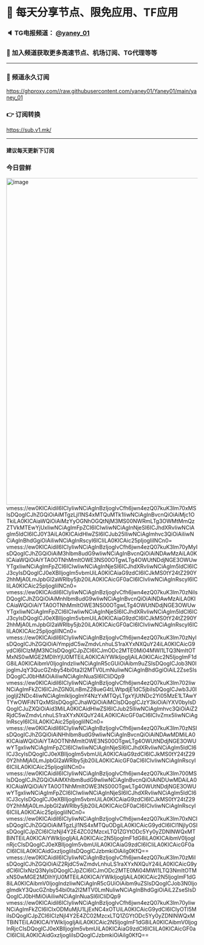 # 🚀 每天分享节点、限免应用、TF应用
### 🔈 TG电报频道： [@yaney_01](https://t.me/yaney_01) 
### 🔔 加入频道获取更多高速节点、机场订阅、TG代理等等  
***
### 🔗  频道永久订阅
   https://ghproxy.com//raw.githubusercontent.com/yaney01/Yaney01/main/yaney_01
### 👉  订阅转换
   https://sub.v1.mk/
***
#### 建议每天更新下订阅
### 今日尝鲜
<img width="859" alt="image" src="https://user-images.githubusercontent.com/53202722/209526025-e785f580-7b78-4cf0-93ad-5b5d9ac46a7d.png">
vmess://ew0KICAidiI6ICIyIiwNCiAgInBzIjogIvCfh6jwn4ezQ07kuK3lm70xMSIsDQogICJhZGQiOiAiMTgzLjI1NS4xMTQuMTk1IiwNCiAgInBvcnQiOiAiMjc1OTkiLA0KICAiaWQiOiAiMzYyOGNhOGQtNjM3MS00NWRmLTg3OWMtMmQzZTVkMTEwYjUxIiwNCiAgImFpZCI6ICIwIiwNCiAgInNjeSI6ICJhdXRvIiwNCiAgIm5ldCI6ICJ0Y3AiLA0KICAidHlwZSI6ICJub25lIiwNCiAgImhvc3QiOiAiIiwNCiAgInBhdGgiOiAiIiwNCiAgInRscyI6ICIiLA0KICAic25pIjogIiINCn0=
vmess://ew0KICAidiI6ICIyIiwNCiAgInBzIjogIvCfh6jwn4ezQ07kuK3lm70yMyIsDQogICJhZGQiOiAiM3hlbm8udG9wIiwNCiAgInBvcnQiOiAiNDAwMzAiLA0KICAiaWQiOiAiYTA0OTNhMmItOWE3NS00OTgwLTg4OWUtNDdjNGE3OWUwYTgxIiwNCiAgImFpZCI6ICIwIiwNCiAgInNjeSI6ICJhdXRvIiwNCiAgIm5ldCI6ICJ3cyIsDQogICJ0eXBlIjogIm5vbmUiLA0KICAiaG9zdCI6ICJkMS0tY24tZ290Y2hhMjA0LmJpbGl2aWRlby5jb20iLA0KICAicGF0aCI6ICIvIiwNCiAgInRscyI6ICIiLA0KICAic25pIjogIiINCn0=
vmess://ew0KICAidiI6ICIyIiwNCiAgInBzIjogIvCfh6jwn4ezQ07kuK3lm70zNiIsDQogICJhZGQiOiAiMnhlbm8udG9wIiwNCiAgInBvcnQiOiAiNDAwMzAiLA0KICAiaWQiOiAiYTA0OTNhMmItOWE3NS00OTgwLTg4OWUtNDdjNGE3OWUwYTgxIiwNCiAgImFpZCI6ICIwIiwNCiAgInNjeSI6ICJhdXRvIiwNCiAgIm5ldCI6ICJ3cyIsDQogICJ0eXBlIjogIm5vbmUiLA0KICAiaG9zdCI6ICJkMS0tY24tZ290Y2hhMjA0LmJpbGl2aWRlby5jb20iLA0KICAicGF0aCI6ICIvIiwNCiAgInRscyI6ICIiLA0KICAic25pIjogIiINCn0=
vmess://ew0KICAidiI6ICIyIiwNCiAgInBzIjogIvCfh6jwn4ezQ07kuK3lm70zNyIsDQogICJhZGQiOiAiYmpjdC5wZmdvLnhuLS1raXYxNXQuY24iLA0KICAicG9ydCI6ICIzMjM3NCIsDQogICJpZCI6ICJmODc2MTE0Mi04MWI1LTQ3NmItOTMxNS0wMGE2MDlhYjU0MTEiLA0KICAiYWlkIjogIjAiLA0KICAic2N5IjogImF1dG8iLA0KICAibmV0IjogIndzIiwNCiAgInR5cGUiOiAibm9uZSIsDQogICJob3N0IjogImJqY3QucGZnby54bi0ta2l2MTV0LmNuIiwNCiAgInBhdGgiOiAiL2ZseSIsDQogICJ0bHMiOiAiIiwNCiAgInNuaSI6ICIiDQp9
vmess://ew0KICAidiI6ICIyIiwNCiAgInBzIjogIvCfh6jwn4ezQ07kuK3lm702IiwNCiAgImFkZCI6ICJnZGN0LnBmZ28ueG4tLWtpdjE1dC5jbiIsDQogICJwb3J0IjogIjI2NDc4IiwNCiAgImlkIjogImY4NzYxMTQyLTgxYjUtNDc2Yi05MzE1LTAwYTYwOWFiNTQxMSIsDQogICJhaWQiOiAiMCIsDQogICJzY3kiOiAiYXV0byIsDQogICJuZXQiOiAid3MiLA0KICAidHlwZSI6ICJub25lIiwNCiAgImhvc3QiOiAiZ2RjdC5wZmdvLnhuLS1raXYxNXQuY24iLA0KICAicGF0aCI6ICIvZmx5IiwNCiAgInRscyI6ICIiLA0KICAic25pIjogIiINCn0=
vmess://ew0KICAidiI6ICIyIiwNCiAgInBzIjogIvCfh6jwn4ezQ07kuK3lm70zNSIsDQogICJhZGQiOiAiNHhlbm8udG9wIiwNCiAgInBvcnQiOiAiNDAwMDMiLA0KICAiaWQiOiAiYTA0OTNhMmItOWE3NS00OTgwLTg4OWUtNDdjNGE3OWUwYTgxIiwNCiAgImFpZCI6ICIwIiwNCiAgInNjeSI6ICJhdXRvIiwNCiAgIm5ldCI6ICJ3cyIsDQogICJ0eXBlIjogIm5vbmUiLA0KICAiaG9zdCI6ICJkMS0tY24tZ290Y2hhMjA0LmJpbGl2aWRlby5jb20iLA0KICAicGF0aCI6ICIvIiwNCiAgInRscyI6ICIiLA0KICAic25pIjogIiINCn0=
vmess://ew0KICAidiI6ICIyIiwNCiAgInBzIjogIvCfh6jwn4ezQ07kuK3lm700MSIsDQogICJhZGQiOiAiMXhlbm8udG9wIiwNCiAgInBvcnQiOiAiNDUwMDAiLA0KICAiaWQiOiAiYTA0OTNhMmItOWE3NS00OTgwLTg4OWUtNDdjNGE3OWUwYTgxIiwNCiAgImFpZCI6ICIwIiwNCiAgInNjeSI6ICJhdXRvIiwNCiAgIm5ldCI6ICJ3cyIsDQogICJ0eXBlIjogIm5vbmUiLA0KICAiaG9zdCI6ICJkMS0tY24tZ290Y2hhMjA0LmJpbGl2aWRlby5jb20iLA0KICAicGF0aCI6ICIvIiwNCiAgInRscyI6ICIiLA0KICAic25pIjogIiINCn0=
vmess://ew0KICAidiI6ICIyIiwNCiAgInBzIjogIvCfh6jwn4ezQ07kuK3lm70xNCIsDQogICJhZGQiOiAiMTgzLjI1NS4xMTQuODgiLA0KICAicG9ydCI6ICI1NjIyOSIsDQogICJpZCI6ICIzNjI4Y2E4ZC02MzcxLTQ1ZGYtODc5Yy0yZDNlNWQxMTBiNTEiLA0KICAiYWlkIjogIjAiLA0KICAic2N5IjogImF1dG8iLA0KICAibmV0IjogInRjcCIsDQogICJ0eXBlIjogIm5vbmUiLA0KICAiaG9zdCI6ICIiLA0KICAicGF0aCI6ICIiLA0KICAidGxzIjogIiIsDQogICJzbmkiOiAiIg0KfQ==
vmess://ew0KICAidiI6ICIyIiwNCiAgInBzIjogIvCfh6jwn4ezQ07kuK3lm70zMiIsDQogICJhZGQiOiAiZ2RjdC5wZmdvLnhuLS1raXYxNXQuY24iLA0KICAicG9ydCI6ICIxNzQ3NyIsDQogICJpZCI6ICJmODc2MTE0Mi04MWI1LTQ3NmItOTMxNS0wMGE2MDlhYjU0MTEiLA0KICAiYWlkIjogIjAiLA0KICAic2N5IjogImF1dG8iLA0KICAibmV0IjogIndzIiwNCiAgInR5cGUiOiAibm9uZSIsDQogICJob3N0IjogImdkY3QucGZnby54bi0ta2l2MTV0LmNuIiwNCiAgInBhdGgiOiAiL2ZseSIsDQogICJ0bHMiOiAiIiwNCiAgInNuaSI6ICIiDQp9
vmess://ew0KICAidiI6ICIyIiwNCiAgInBzIjogIvCfh6jwn4ezQ07kuK3lm70yIiwNCiAgImFkZCI6ICIxODMuMjU1LjExNC4xOTUiLA0KICAicG9ydCI6ICIyOTI5MiIsDQogICJpZCI6ICIzNjI4Y2E4ZC02MzcxLTQ1ZGYtODc5Yy0yZDNlNWQxMTBiNTEiLA0KICAiYWlkIjogIjAiLA0KICAic2N5IjogImF1dG8iLA0KICAibmV0IjogInRjcCIsDQogICJ0eXBlIjogIm5vbmUiLA0KICAiaG9zdCI6ICIiLA0KICAicGF0aCI6ICIiLA0KICAidGxzIjogIiIsDQogICJzbmkiOiAiIg0KfQ==
